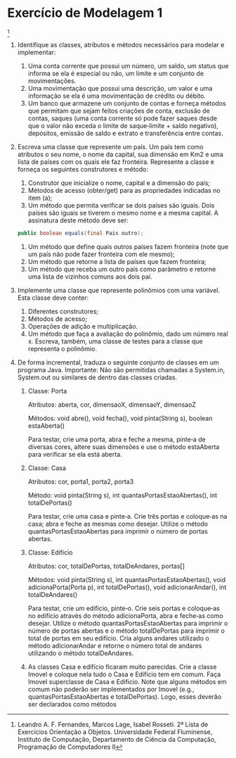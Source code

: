 # Exercício de Modelagem 1

[^UFF]


1. Identifique as classes, atributos e métodos necessários para modelar e implementar: 
    1. Uma conta corrente que possui um número, um saldo, um status que informa se ela é especial ou não, um limite e um conjunto de movimentações. 
    1. Uma movimentação que possui uma descrição, um valor e uma informação se ela é uma movimentação de crédito ou débito. 
    1. Um banco que armazene um conjunto de contas e forneça métodos que permitam que sejam feitos criações de conta, exclusão de contas, saques (uma conta corrente só pode fazer saques desde que o valor não exceda o limite de saque‐limite + saldo negativo), depósitos, emissão de saldo e extrato e transferência entre contas.

1. Escreva uma classe que represente um país. Um país tem como atributos o seu nome, o nome da capital, sua dimensão em Km2 e uma lista de países com os quais ele faz fronteira. Represente a classe e forneça os seguintes construtores e método: 
    1. Construtor que inicialize o nome, capital e a dimensão do país;
    1. Métodos de acesso (obter/get) para as propriedades indicadas no item (a); 
    1. Um método que permita verificar se dois países são iguais. Dois países são iguais se tiverem o mesmo nome e a mesma capital. A assinatura deste método deve ser: 
    ```java
    public boolean equals(final Pais outro);
    ```
    1. Um método que define quais outros países fazem fronteira (note que um país não pode fazer fronteira com ele mesmo); 
    1. Um método que retorne a lista de países que fazem fronteira; 
    1. Um método que receba um outro país como parâmetro e retorne uma lista de vizinhos comuns aos dois paí.


1. Implemente uma classe que represente polinômios com uma variável.  Esta classe deve conter: 
    1. Diferentes construtores; 
    1. Métodos de acesso; 
    1. Operações de adição e multiplicação.  
    1. Um método que faça a avaliação do polinômio, dado um número real x. Escreva, também, uma classe de testes para a classe que representa o polinômio. 
4. De forma incremental, traduza o seguinte conjunto de classes em um programa Java. Importante: Não são permitidas chamadas a System.in, System.out ou similares de dentro das classes criadas. 
    1. Classe: Porta 
       
       Atributos: aberta, cor, dimensaoX, dimensaoY, dimensaoZ 
       
       Métodos: void abre(), void fecha(), void pinta(String s), boolean estaAberta() 
       
       Para testar, crie uma porta, abra e feche a mesma, pinte‐a de diversas cores, altere suas dimensões e use o método estaAberta para verificar se ela está aberta. 
    1. Classe: Casa 
    
        Atributos: cor, porta1, porta2, porta3 
        
        Método:  void  pinta(String  s),  int  quantasPortasEstaoAbertas(), int totalDePortas() 
        
        Para testar, crie uma casa e pinte‐a. Crie três portas e coloque‐as na casa; abra e feche as mesmas como desejar. Utilize o método quantasPortasEstaoAbertas para imprimir o número de portas abertas. 
        
    1. Classe: Edificio 
    
        Atributos: cor, totalDePortas, totalDeAndares, portas[] 
        
        Métodos:  void  pinta(String  s),  int  quantasPortasEstaoAbertas(), void adicionaPorta(Porta  p),  int  totalDePortas(),  void  adicionarAndar(),  int totalDeAndares() 
        
        Para testar, crie um edifício, pinte‐o. Crie seis portas e coloque‐as no edifício através do método adicionaPorta, abra e feche‐as como desejar. Utilize o método quantasPortasEstaoAbertas  para  imprimir  o  número  de  portas  abertas  e  o método totalDePortas para imprimir o total de portas em seu edifício. Cria alguns andares utilizado o método adicionarAndar e retorne o número total de andares utilizando o método totalDeAndares. 
        
    1. As classes Casa e edifício ficaram muito parecidas. Crie a classe Imovel e coloque nela tudo o Casa e Edificio tem em comum. Faça Imovel superclasse de Casa e Edificio. Note que alguns métodos em comum não poderão ser implementados por Imovel (e.g., quantasPortasEstaoAbertas e totalDePortas). Logo, esses deverão ser declarados como métodos 

    [^UFF]: Leandro A. F. Fernandes, Marcos Lage, Isabel Rosseti. 2ª Lista de Exercícios Orientação a Objetos. Universidade Federal Fluminense, Instituto de Computação, Departamento de Ciência da Computação, Programação de Computadores II
